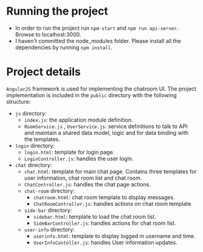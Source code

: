 # Running the project
* In order to run the project run `npm-start` and `npm run api-server`. Browse to localhost:3000.
* I haven't committed the node_modules folder. Please install all the dependencies by running `npm install`.

# Project details
`AngularJS` framework is used for implementing the chatroom UI. The project implementation is included in the `public` directory with the following structure:
- `js` directory:
   * `index.js`: the application module definition.
   * `RoomService.js` , `UserService.js`: service definitions to talk to API and maintain a shared data model, logic and for data binding with the templates.
- `login` directory:
  * `login.html`: template for login page.
  * `LoginController.js`: handles the user login.
- `chat` directory:
  * `chat.html`: template for main chat page. Contains three templates for user information, chat room list and chat room.
  * `ChatController.js`: handles the chat page actions.
  * `chat-room` directory:
    - `chatroom.html`: chat room template to display messages.
    -  `ChatRoomController.js`: handles actions on chat room template.
  * `side-bar` directory:
    - `sidebar.html`: template to load the chat room list.
    - `SideBarController.js`: handles actions for chat room list.
  * `user-info` directory:
    - `userinfo.html`: template to display logged in username and time.
    - `UserInfoContoller.js`: handles User information updates.
